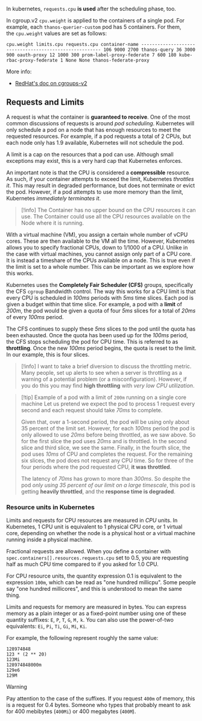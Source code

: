 In kubernetes, `requests.cpu` **is used** after the scheduling phase, too.

In cgroup.v2 `cpu.weight` is applied to the containers of a single pod. For example, each `thanos-querier-custom` pod has 5 containers. For them, the `cpu.weight` values are set as follows:

```
cpu.weight limits.cpu requests.cpu container-name ------------------------------------------------------- 106 9000 2700 thanos-query 36 3000 900 oauth-proxy 12 1000 300 prom-label-proxy-federate 7 600 180 kube-rbac-proxy-federate 1 None None thanos-federate-proxy
```

More info:

- [RedHat's doc on cgroups-v2](https://docs.redhat.com/en/documentation/red_hat_enterprise_linux/8/html/managing_monitoring_and_updating_the_kernel/using-cgroups-v2-to-control-distribution-of-cpu-time-for-applications_managing-monitoring-and-updating-the-kernel)

## Requests and Limits

A request is what the container is **guaranteed to receive**. One of the most common discussions of requests is around _pod scheduling_. Kubernetes will only schedule a pod on a node that has enough resources to meet the requested resources. For example, if a pod requests a total of 2 CPUs, but each node only has 1.9 available, Kubernetes will not schedule the pod.

A limit is a cap on the resources that a pod can use. Although small exceptions may exist, this is a very hard cap that Kubernetes enforces.

An important note is that the CPU is considered a **compressible** resource. As such, if your container attempts to exceed the limit, Kubernetes _throttles it_. This may result in degraded performance, but does not terminate or evict the pod. However, if a pod attempts to use more memory than the limit, Kubernetes _immediately terminates it_.

> [!info]
> The Container has no upper bound on the CPU resources it can use.
> The Container could use all the CPU resources available on the Node where it is running.

With a virtual machine (VM), you assign a certain whole number of vCPU cores. These are then available to the VM all the time. However, Kubernetes allows you to specify fractional CPUs, down to 1/1000 of a CPU. Unlike in the case with virtual machines, you cannot assign only part of a CPU core. It is instead a timeshare of the CPUs available on a node. This is true even if the limit is set to a whole number. This can be important as we explore how this works.

Kubernetes uses the **Completely Fair Scheduler (CFS)** groups, specifically the CFS `cgroup` Bandwidth control.
The way this works for a CPU limit is that every CPU is scheduled in _100ms_ periods with _5ms_ time slices.
Each pod is given a budget within that time slice. For example, a pod with a **limit** of _200m_,
the pod would be given a quota of four _5ms_ slices for a total of _20ms_ of every _100ms_ period.

The CFS continues to supply these _5ms_ slices to the pod until the quota has been exhausted.
Once the quota has been used up for the _100ms_ period, the CFS stops scheduling the pod for CPU time.
This is referred to as **throttling**. Once the new _100ms_ period begins, the quota is reset to the limit.
In our example, this is four slices.

> [!info]
> I want to take a brief diversion to discuss the throttling metric.
> Many people, set up alerts to see when a server is throttling as a warning of a potential problem
> (or a misconfiguration). However, if you do this you may find **high throttling** with _very low CPU utilization_.

> [!tip] Example of a pod with a limit of `200m` running on a single core machine
> Let us pretend we expect the pod to process 1 request every second and each request should take _70ms_ to complete.
>
> Given that, over a 1-second period, the pod will be using only about 35 percent of the limit set.
> However, for each _100ms_ period the pod is only allowed to use _20ms_ before being throttled, as we saw above.
> So for the first slice the pod uses _20ms_ and is throttled.
> In the second slice and third slice, we see the same.
> Finally, in the fourth slice, the pod uses _10ms_ of CPU and completes the request.
> For the remaining six slices, the pod does not request any CPU time.
> So for three of the four periods where the pod requested CPU, **it was throttled**.
>
> The latency of _70ms_ has grown to more than _300ms_. So despite the pod _only using 35 percent of our limit on a large timescale_, this pod is getting **heavily throttled**, and the **response time is degraded**.

### Resource units in Kubernetes

Limits and requests for CPU resources are measured in _CPU_ units. In Kubernetes, 1 CPU unit is equivalent to 1 physical CPU core, or 1 virtual core, depending on whether the node is a physical host or a virtual machine running inside a physical machine.

Fractional requests are allowed. When you define a container with `spec.containers[].resources.requests.cpu` set to 0.5, you are requesting half as much CPU time compared to if you asked for 1.0 CPU.

For CPU resource units, the quantity expression 0.1 is equivalent to the expression `100m`, which can be read as "one hundred millicpu". Some people say "one hundred millicores", and this is understood to mean the same thing.

Limits and requests for memory are measured in bytes. You can express memory as a plain integer or as a fixed-point number using one of these quantity suffixes: `E`, `P`, `T`, `G`, `M,` `k`. You can also use the power-of-two equivalents: `Ei`, `Pi`, `Ti`, `Gi`, `Mi`, `Ki`.

For example, the following represent roughly the same value:

```
128974848
123 * (2 ** 20)
123Mi
128974848000m
129e6
129M
```

> [!warning]
> Pay attention to the case of the suffixes. If you request `400m` of memory, this is a request for 0.4 bytes.
> Someone who types that probably meant to ask for 400 mebibytes (`400Mi`) or 400 megabytes (`400M`).
